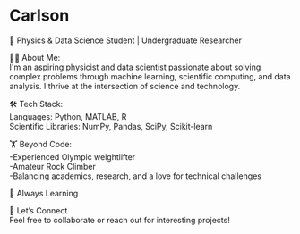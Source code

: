 # Carlson
🚀 Physics & Data Science Student | Undergraduate Researcher   

👩‍💻 About Me:   
I'm an aspiring physicist and data scientist passionate about solving complex problems through machine learning, scientific computing, and data analysis. I thrive at the intersection of science and technology.
  
🛠 Tech Stack:  
  Languages: Python, MATLAB, R  
  Scientific Libraries: NumPy, Pandas, SciPy, Scikit-learn   

  🏋️ Beyond Code:   
     -Experienced Olympic weightlifter  
     -Amateur Rock Climber  
     -Balancing academics, research, and a love for technical challenges  

🌱 Always Learning  

🔗 Let’s Connect  
Feel free to collaborate or reach out for interesting projects!

